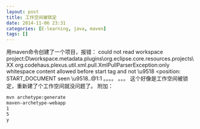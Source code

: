 ```yaml
---
layout: post
title: 工作空间被锁定
date: 2014-11-06 23:31
categories: [E-learning, java, maven]
tags: []
---
```

用maven命令创建了一个项目，报错：
could not read workspace project:D\workspace\.metadata\.plugins\org.eclipse.core.resources\.projects\XX
org.codehaus.plexus.util.xml.pull.XmlPullParserException:only whitespace content allowed before start tag and not \u9518 <position: START_DOCUMENT seen \u9518..@1:1
。。。。
。。。
这个好像是工作空间被锁定，重新建了个工作空间就没问题了。
附加：


```html
mvn archetype:generate
maven-archetype-webapp
1
5
y
```



